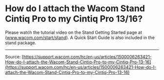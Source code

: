 # How do I attach the Wacom Stand Cintiq Pro to my Cintiq Pro 13/16?

Please watch the tutorial video on the Stand Getting Started page at (www.wacom.com/start/stand). A Quick Start Guide is also included in the stand package.

---
Source: [https://support.wacom.com/hc/en-us/articles/1500006263421-How-do-I-attach-the-Wacom-Stand-Cintiq-Pro-to-my-Cintiq-Pro-13-16](https://support.wacom.com/hc/en-us/articles/1500006263421-How-do-I-attach-the-Wacom-Stand-Cintiq-Pro-to-my-Cintiq-Pro-13-16)
